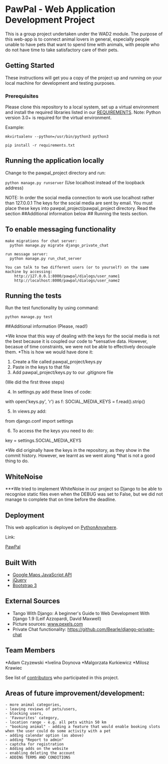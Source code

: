 # PawPal - Web Application Development Project

This is a group project undertaken under the WAD2 module. The purpose of this web-app is to connect animal lovers in general, especially people unable to have pets that want to spend time with animals, with people who do not have time to take satisfactory care of their pets.


## Getting Started

These instructions will get you a copy of the project up and running on your local machine for development and testing purposes.


### Prerequisites

Please clone this repository to a local system, set up a virtual environment and install the required libraries listed in our [REQUIREMENTS](https://github.com/haradra/WAD2Proj/blob/master/requirements.txt). Note: Python version 3.0+ is required for the virtual environment.

Example:

```mkvirtualenv --python=/usr/bin/python3 python3```

```pip install -r requirements.txt```

## Running the application locally

Change to the pawpal_project directory and run:

```python manage.py runserver``` (Use localhost instead of the loopback address)

NOTE: In order the social media connection to work use localhost rather than 127.0.0.1
The keys for the social media are sent by email. You must place these keys into pawpal_project/pawpal_project directory.
Read the section ##Additional information below ## Running the tests section.

## To enable messaging functionality

    make migrations for chat server:
      python manage.py migrate django_private_chat

    run message server:
      python manage.py run_chat_server

    You can talk to two different users (or to yourself) on the same machine by accessing:
        http://127.0.0.1:8000/pawpal/dialogs/user_name1
        http://localhost:8000/pawpal/dialogs/user_name2

## Running the tests

Run the test functionality by using command:

```python manage.py test```


##Additional information (Please, read!)

*We know that this way of dealing with the keys for the social media is not the best because it is coupled our code to
*sensative data. However, becasue of time constraints, we were not be able to effectively decouple them.
*This is how we would have done it:

 1) Create a file called pawpal_project/keys.py
 2) Paste in the keys to that file
 3) Add pawpal_project/keys.py to our .gitignore file

 (We did the first three steps)

 4) In settings.py add these lines of code:

 with open('keys.py', 'r') as f:
 SOCIAL_MEDIA_KEYS = f.read().strip()

 5) In views.py add:

 from django.conf import settings

 6) To access the the keys you need to do:

 key = settings.SOCIAL_MEDIA_KEYS

 *We did originally have the keys in the repository, as they show in the commit history. However, we learnt as we went along
 *that is not a good thing to do.

## WhiteNoise
 ***We tried to implement WhiteNoise in our project so Django to be able to recognise static files even when the DEBUG was
 set to False, but we did not manage to complete that on time before the deadline.


## Deployment

This web application is deployed on [PythonAnywhere](https://www.pythonanywhere.com).

Link:

[PawPal](https://pawpal.pythonanywhere.com/)


## Built With

* [Google Maps JavaScript API](https://developers.google.com/maps/documentation/javascript/)
* [jQuery](https://jquery.com/)
* [Bootstrap 3](https://getbootstrap.com/docs/3.3/)


## External Sources

* Tango With Django: A beginner's Guide to Web Development With Django 1.9 (Leif Azzopardi, David Maxwell)
* Picture sources: www.pexels.com
* Private Chat functionality: https://github.com/Bearle/django-private-chat


## Team Members

*Adam Czyzewski
*Ivelina Doynova
*Malgorzata Kurkiewicz
*Milosz Krawiec

See list of [contributors](https://github.com/haradra/WAD2Proj/graphs/contributors) who participated in this project.


## Areas of future improvement/development:
    - more animal categories,
    - leaving reviews of pets/users,
    - blocking users,
    - 'Favourites' category,
    - location range - e.g. all pets within 50 km
    - "booking animal" - adding a feature that would enable booking slots when the user could do some activity with a pet
    - adding calendar option (as above)
    - adding "Report to admin"
    - captcha for registration
    - Adding adds on the website
    - enabling deleting the account
    - ADDING TERMS AND CONDITIONS

       